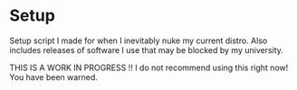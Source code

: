 # Setup
Setup script I made for when I inevitably nuke my current distro.
Also includes releases of software I use that may be blocked by my university.


THIS IS A WORK IN PROGRESS !! I do not recommend using this right now! You have been warned. 
